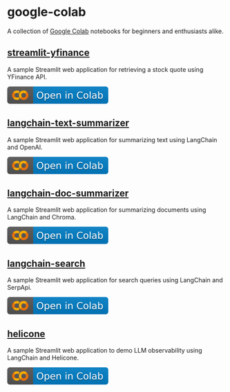 # google-colab
A collection of [Google Colab](https://colab.research.google.com/) notebooks for beginners and enthusiasts alike.

## [streamlit-yfinance](streamlit_yfinance.ipynb)
A sample Streamlit web application for retrieving a stock quote using YFinance API.

[![Open In Colab](images/colab.svg)](https://colab.research.google.com/github/alphasecio/google-colab/blob/main/streamlit_yfinance.ipynb)

## [langchain-text-summarizer](https://colab.research.google.com/github/alphasecio/langchain-text-summarizer/blob/main/langchain_text_summarizer.ipynb)
A sample Streamlit web application for summarizing text using LangChain and OpenAI.

[![Open In Colab](images/colab.svg)](https://colab.research.google.com/github/alphasecio/langchain-text-summarizer/blob/main/langchain_text_summarizer.ipynb)

## [langchain-doc-summarizer](https://colab.research.google.com/github/alphasecio/langchain-doc-summarizer/blob/main/langchain_doc_summarizer.ipynb)
A sample Streamlit web application for summarizing documents using LangChain and Chroma.

[![Open In Colab](images/colab.svg)](https://colab.research.google.com/github/alphasecio/langchain-doc-summarizer/blob/main/langchain_doc_summarizer.ipynb)

## [langchain-search](https://colab.research.google.com/github/alphasecio/langchain-search/blob/main/langchain_search.ipynb)
A sample Streamlit web application for search queries using LangChain and SerpApi.

[![Open In Colab](images/colab.svg)](https://colab.research.google.com/github/alphasecio/langchain-search/blob/main/langchain_search.ipynb)

## [helicone](https://colab.research.google.com/github/alphasecio/helicone/blob/main/helicone.ipynb)
A sample Streamlit web application to demo LLM observability using LangChain and Helicone.

[![Open In Colab](images/colab.svg)](https://colab.research.google.com/github/alphasecio/helicone/blob/main/helicone.ipynb)
